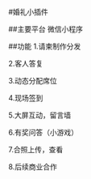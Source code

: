 #婚礼小插件

##主要平台
微信小程序

##功能
1.请柬制作分发

2.客人答复

3.动态分配席位

4.现场签到

5.大屏互动，留言墙

6.有奖问答（小游戏）

7.合照上传，查看

8.后续商业合作